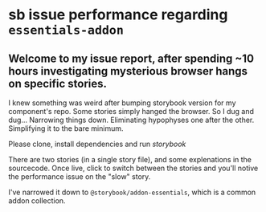 # sb issue performance regarding `essentials-addon`

## Welcome to my issue report, after spending ~10 hours investigating mysterious browser hangs on specific stories.

I knew something was weird after bumping storybook version for my component's repo. Some stories simply hanged the browser.
So I dug and dug... Narrowing things down. Eliminating hypophyses one after the other. Simplifying it to the bare minimum.

Please clone, install dependencies and run *storybook*

There are two stories (in a single story file), and some explenations in the sourcecode.
Once live, click to switch between the stories and you'll notive the performance issue on the "slow" story.

I've narrowed it down to `@storybook/addon-essentials`, which is a common addon collection.

